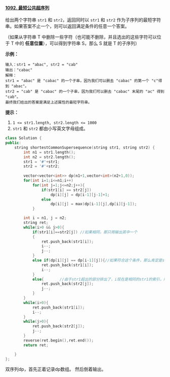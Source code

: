 #### [1092. 最短公共超序列](https://leetcode-cn.com/problems/shortest-common-supersequence/)

给出两个字符串 `str1` 和 `str2`，返回同时以 `str1` 和 `str2` 作为子序列的最短字符串。如果答案不止一个，则可以返回满足条件的任意一个答案。

（如果从字符串 T 中删除一些字符（也可能不删除，并且选出的这些字符可以位于 T 中的 **任意位置**），可以得到字符串 S，那么 S 就是 T 的子序列）

 

**示例：**

```
输入：str1 = "abac", str2 = "cab"
输出："cabac"
解释：
str1 = "abac" 是 "cabac" 的一个子串，因为我们可以删去 "cabac" 的第一个 "c"得到 "abac"。 
str2 = "cab" 是 "cabac" 的一个子串，因为我们可以删去 "cabac" 末尾的 "ac" 得到 "cab"。
最终我们给出的答案是满足上述属性的最短字符串。
```

 

**提示：**

1. `1 <= str1.length, str2.length <= 1000`
2. `str1` 和 `str2` 都由小写英文字母组成。

```cpp
class Solution {
public:
    string shortestCommonSupersequence(string str1, string str2) {
        int n1 = str1.length();
        int n2 = str2.length();
        str1 = '#'+str1;
        str2 = '#'+str2;
        
        vector<vector<int>> dp(n1+1,vector<int>(n2+1,0));
        for(int i=1;i<=n1;i++)
            for(int j=1;j<=n2;j++){
                if(str1[i] == str2[j])
                    dp[i][j] = dp[i-1][j-1]+1;
                else 
                    dp[i][j] = max(dp[i-1][j],dp[i][j-1]);
            }

        int i = n1, j = n2;
        string ret;
        while(i>0 && j>0){
            if(str1[i]==str2[j]) //如果相同，那只用输出其中一个
            {
                ret.push_back(str1[i]);
                i--;
                j--;
            }
            else if(dp[i][j] == dp[i-1][j]){//如果符合这个条件，那么肯定是str1超出的部分
                ret.push_back(str1[i]);
                i--;
            }
            else{ 		//由于str1超出的部分排出了，i现在是相同的str1的索引，所以这里就排出str2超出的部分
                ret.push_back(str2[j]);
                j--;
            }
        }
        while(i>0){
            ret.push_back(str1[i]);
            i--;
        }
        while(j>0){
            ret.push_back(str2[j]);
            j--;
        }
        reverse(ret.begin(),ret.end());
        return ret;

    }
};
```

双序列dp，首先正着记录dp数组。 然后倒着输出。